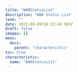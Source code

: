 ```yaml
---
title: "WANStatusList"
description: "WAN Status List"
lead: ""
date: 2021-08-09T18:32:49.983Z
draft: false
images: []
menu:
  docs:
    parent: "characteristic"
toc: true
characteristic:
  name: "WANStatusList"
---
```

